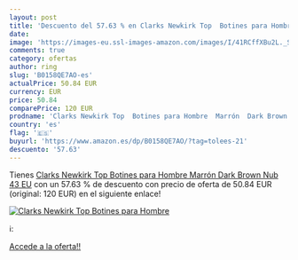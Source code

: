 ```yaml
---
layout: post
title: 'Descuento del 57.63 % en Clarks Newkirk Top  Botines para Hombre '
date: 
image: 'https://images-eu.ssl-images-amazon.com/images/I/41RCffXBu2L._SL200_.jpg'
comments: true
category: ofertas
author: ring
slug: 'B0158QE7AO-es'
actualPrice: 50.84 EUR
currency: EUR
price: 50.84
comparePrice: 120 EUR
prodname: 'Clarks Newkirk Top  Botines para Hombre  Marrón  Dark Brown Nub   43 EU'
country: 'es'
flag: '🇪🇸'
buyurl: 'https://www.amazon.es/dp/B0158QE7AO/?tag=tolees-21'
descuento: '57.63'
---
```


Tienes [Clarks Newkirk Top  Botines para Hombre  Marrón  Dark Brown Nub   43 EU](https://www.amazon.es/dp/B0158QE7AO/?tag=tolees-21) con un 57.63 % de descuento con precio de oferta de 50.84 EUR (original: 120 EUR) en el siguiente enlace!

[![Clarks Newkirk Top  Botines para Hombre ](https://images-eu.ssl-images-amazon.com/images/I/41RCffXBu2L._SL200_.jpg)](https://www.amazon.es/dp/B0158QE7AO/?tag=tolees-21)

ℹ️:


[Accede a la oferta!!](https://www.amazon.es/dp/B0158QE7AO/?tag=tolees-21)
